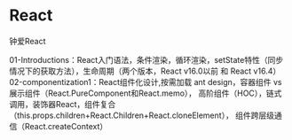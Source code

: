 # React
钟爱React

01-Introductions：React入门语法，条件渲染，循环渲染，setState特性（同步情况下的获取方法），生命周期（两个版本，React v16.0以前 和 React v16.4）
02-componentization1：React组件化设计,按需加载 ant design，容器组件 vs 展示组件（React.PureComponent和React.memo），
                      高阶组件（HOC），链式调用，装饰器React，组件复合（this.props.children+React.Children+React.cloneElement），
                      组件跨层级通信（React.createContext）
